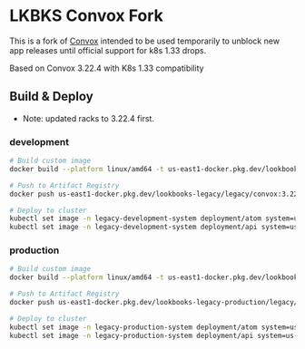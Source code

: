 # LKBKS Convox Fork

This is a fork of [Convox](https://github.com/convox/convox) intended to be used temporarily to unblock new app releases until official support for k8s 1.33 drops.

Based on Convox 3.22.4 with K8s 1.33 compatibility

## Build & Deploy

- Note: updated racks to 3.22.4 first.

### development
```bash
# Build custom image
docker build --platform linux/amd64 -t us-east1-docker.pkg.dev/lookbooks-legacy/legacy/convox:3.22.4-k8s-1.33 .

# Push to Artifact Registry
docker push us-east1-docker.pkg.dev/lookbooks-legacy/legacy/convox:3.22.4-k8s-1.33

# Deploy to cluster
kubectl set image -n legacy-development-system deployment/atom system=us-east1-docker.pkg.dev/lookbooks-legacy/legacy/convox:3.22.4-k8s-1.33 --context=lookbooks-legacy-development
kubectl set image -n legacy-development-system deployment/api system=us-east1-docker.pkg.dev/lookbooks-legacy/legacy/convox:3.22.4-k8s-1.33 --context=lookbooks-legacy-development
```

### production
```bash
# Build custom image
docker build --platform linux/amd64 -t us-east1-docker.pkg.dev/lookbooks-legacy-production/legacy/convox:3.22.4-k8s-1.33 .

# Push to Artifact Registry
docker push us-east1-docker.pkg.dev/lookbooks-legacy-production/legacy/convox:3.22.4-k8s-1.33

# Deploy to cluster
kubectl set image -n legacy-production-system deployment/atom system=us-east1-docker.pkg.dev/lookbooks-legacy-production/legacy/convox:3.22.4-k8s-1.33 --context=lookbooks-legacy-production
kubectl set image -n legacy-production-system deployment/api system=us-east1-docker.pkg.dev/lookbooks-legacy-production/legacy/convox:3.22.4-k8s-1.33 --context=lookbooks-legacy-production
```
